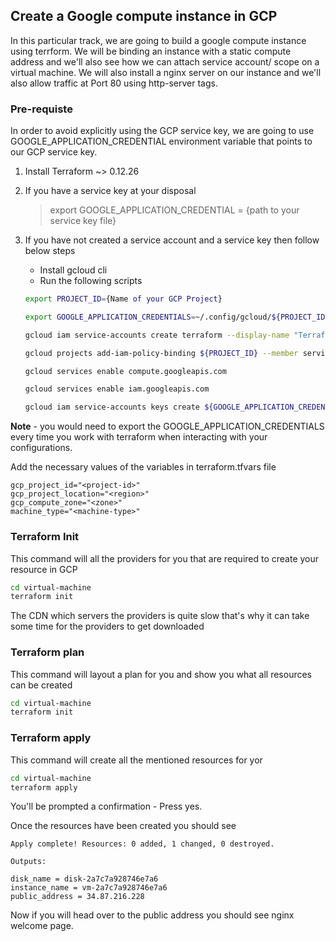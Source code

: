 ## Create a Google compute instance in GCP

In this particular track, we are going to build a google compute instance using terrform.
We will be binding an instance with a static compute address and we'll also see how we can
attach service account/ scope on a virtual machine. We will also install a nginx server on our instance and we'll also allow traffic at Port 80 using http-server tags.

### Pre-requiste

In order to avoid explicitly using the GCP service key, we are going to use GOOGLE_APPLICATION_CREDENTIAL environment variable that points to our GCP service key.

1. Install Terraform ~> 0.12.26

2. If you have a service key at your disposal <br/>

   > export GOOGLE_APPLICATION_CREDENTIAL = {path to your service key file}

3. If you have not created a service account and a service key then follow below steps

   - Install gcloud cli
   - Run the following scripts

   ````bash
   export PROJECT_ID={Name of your GCP Project}

   export GOOGLE_APPLICATION_CREDENTIALS=~/.config/gcloud/${PROJECT_ID}-terraform-admin.json

   gcloud iam service-accounts create terraform --display-name "Terraform admin account"

   gcloud projects add-iam-policy-binding ${PROJECT_ID} --member serviceAccount:terraform@${PROJECT_ID}.iam.gserviceaccount.com   --role roles/owner

   gcloud services enable compute.googleapis.com

   gcloud services enable iam.googleapis.com

   gcloud iam service-accounts keys create ${GOOGLE_APPLICATION_CREDENTIALS} --iam-account terraform@${PROJECT_ID}.iam.gserviceaccount.com```
   ````

**Note** - you would need to export the GOOGLE_APPLICATION_CREDENTIALS every time you work with terraform when interacting with your configurations.

Add the necessary values of the variables in terraform.tfvars file

```
gcp_project_id="<project-id>"
gcp_project_location="<region>"
gcp_compute_zone="<zone>"
machine_type="<machine-type>"
```

### Terraform Init

This command will all the providers for you that are required to create your resource in GCP

```bash
cd virtual-machine
terraform init
```

The CDN which servers the providers is quite slow that's why it can take some time for the providers to get downloaded

### Terraform plan

This command will layout a plan for you and show you what all resources can be created

```bash
cd virtual-machine
terraform init
```

### Terraform apply

This command will create all the mentioned resources for yor

```bash
cd virtual-machine
terraform apply
```

You'll be prompted a confirmation - Press yes.

Once the resources have been created you should see

```
Apply complete! Resources: 0 added, 1 changed, 0 destroyed.

Outputs:

disk_name = disk-2a7c7a928746e7a6
instance_name = vm-2a7c7a928746e7a6
public_address = 34.87.216.228
```

Now if you will head over to the public address you should see nginx welcome page.
